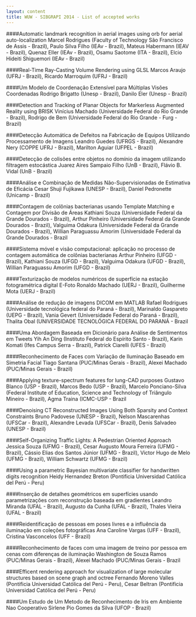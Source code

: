 ```yaml
---
layout: content
title: WUW - SIBGRAPI 2014 - List of accepted works
---
```



####Automatic landmark recognition in aerial images using orb for aerial auto-localization
Marcel Rodrigues (Faculty of Technology São Francisco de Assis - Brazil), Paulo Silva Filho (IEAv - Brazil), Mateus Habermann (IEAV - Brazil), Quenaz Eller (IEAv - Brazil), Osamu Saotome (ITA - Brazil), Elcio Hideiti Shiguemori (IEAv - Brazil)

####Real-Time Ray-Casting Volume Rendering using GLSL
Marcos Araujo (UFRJ - Brazil), Ricardo Marroquim (UFRJ - Brazil)

####Um Modelo de Coordenação Extensível para Múltiplas Visões Coordenadas
Rodrigo Brigatto (Unesp - Brazil), Danilo Eler (Unesp - Brazil)

####Detection and Tracking of Planar Objects for Markerless Augmented Reality using BRISK
Vinícius Machado (Universidade Federal do Rio Grande - Brazil), Rodrigo de Bem (Universidade Federal do Rio Grande - Furg - Brazil)

####Detecção Automática de Defeitos na Fabricação de Equipos Utilizando Processamento de Imagens
Leandro Guedes (UFRGS - Brazil), Alexandre Nery (COPPE UFRJ - Brazil),  Marilton Aguiar (UFPEL - Brazil)

####Detecção de colisões entre objetos no domínio da imagem utilizando filtragem estocástica
Juarez Aires Sampaio Filho (UnB - Brazil), Flávio B. Vidal (UnB - Brazil)

####Análise e Combinação de Medidas Não-Supervisionadas de Estimativa de Eficácia
Cesar Shuji Fujikawa (UNESP - Brazil), Daniel Pedronette (Unicamp - Brazil)

####Contagem de colônias bacterianas usando Template Matching e Contagem por Divisão de Áreas
Kathiani Souza (Universidade Federal da Grande Dourados - Brazil), Arthur Pinheiro (Universidade Federal da Grande Dourados - Brazil), Valguima Odakura (Universidade Federal da Grande Dourados - Brazil), Willian Paraguassu Amorim (Universidade Federal da Grande Dourados - Brazil

####Sistema móvel e visão computacional: aplicação no processo de contagem automática de colônias bacterianas
Arthur Pinheiro (UFGD - Brazil), Kathiani Souza (UFGD - Brazil), Valguima Odakura (UFGD - Brazil), Willian Paraguassu Amorim (UFGD - Brazil)

####Texturização de modelos numéricos de superfície na estação fotogramétrica digital E-Foto
Ronaldo Machado (UERJ - Brazil), Guilherme Mota (UERJ - Brazil)

####Análise de redução de imagens DICOM em MATLAB
Rafael Rodrigues (Universidade tecnológica federal do Paraná - Brazil), Marinaldo Gaspareto (UEPG - Brazil), Vania Gevert (Universidade Federal do Paraná - Brazil), Thalita Obal (UNIVERSIDADE TECNOLÓGICA FEDERAL DO PARANÁ - Brazil

####Uma Abordagem Baseada em Dicionário para Análise de Sentimentos em Tweets
Yih An Ding (Instituto Federal do Espírito Santo - Brazil), Karin Komati (Ifes Campus Serra - Brazil), Patrick Ciarelli (UFES - Brazil)

####Reconhecimento de Faces com Variação de Iluminação Baseado em Simetria Facial
Tiago Santana (PUC/Minas Gerais - Brazil), Alexei Machado (PUC/Minas Gerais - Brazil)

####Applying texture-spectrum features for lung-CAD purposes
Gustavo Blanco (USP - Brazil), Marcos Bedo (USP - Brazil), Marcelo Ponciano-Silva (Federal Institute of Education, Science and Technology of Triângulo Mineiro - Brazil), Agma Traina (ICMC-USP - Brazil

####Denoising CT Reconstructed Images Using Both Sparsity and Context Constraints
Bruno Padovese (UNESP - Brazil), Nelson Mascarenhas (UFSCar - Brazil), Alexandre Levada (UFSCar - Brazil), Denis Salvadeo (UNESP - Brazil)

####Self-Organizing Traffic Lights: A Pedestrian Oriented Approach
Jessica Souza (UFMG - Brazil), Cesar Augusto Moura Ferreira (UFMG - Brazil), Cássio Elias dos Santos Júnior (UFMG - Brazil), Victor Hugo de Melo (UFMG - Brazil), William Schwartz (UFMG - Brazil)

####Using a parametric Bayesian multivariate classifier for handwritten digits recognition
Heidy Hernandez Breton (Pontificia Universidad Católica del Perú - Peru)

####Inserção de detalhes geométricos em superfícies usando parametrizações com reconstrução baseada em gradientes
Leandro Miranda (UFAL - Brazil), Augusto da Cunha (UFAL - Brazil), Thales Vieira (UFAL - Brazil)

####Reidentificação de pessoas em poses livres e a influência da iluminação em coleções fotográficas
Ana Caroline Vargas (UFF - Brazil), Cristina Vasconcelos (UFF - Brazil)

####Reconhecimento de faces com uma imagem de treino por pessoa em cenas com diferenças de iluminação
Washington de Souza Ramos (PUC/Minas Gerais - Brazil), Alexei Machado (PUC/Minas Gerais - Brazil

####Efficent rendering approach for visualization of large molecular structures based on scene graph and octree
Fernando Moreno Valles (Pontificia Universidad Católica del Perú - Peru), Cesar Beltran (Pontificia Universidad Católica del Perú - Peru)

####Um Estudo de Um Metodo de Reconhecimento de Iris em Ambiente Nao Cooperativo
Sirlene Pio Gomes da Silva (UFOP - Brazil)


